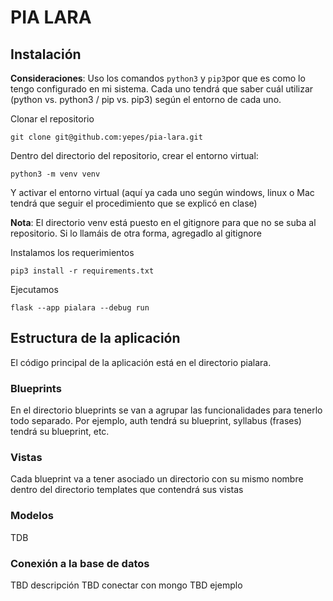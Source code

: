 # PIA LARA

## Instalación

**Consideraciones**: Uso los comandos ```python3``` y ```pip3```por que es como lo tengo configurado en mi sistema. Cada uno tendrá que saber cuál utilizar (python vs. python3 / pip vs. pip3) según el entorno de cada uno.

Clonar el repositorio 

```
git clone git@github.com:yepes/pia-lara.git
```

Dentro del directorio del repositorio, crear el entorno virtual:

```
python3 -m venv venv
```

Y activar el entorno virtual (aquí ya cada uno según windows, linux o Mac tendrá que seguir el procedimiento que se explicó en clase)

**Nota**: El directorio venv está puesto en el gitignore para que no se suba al repositorio. Si lo llamáis de otra forma, agregadlo al gitignore

Instalamos los requerimientos
```
pip3 install -r requirements.txt
```

Ejecutamos

```
flask --app pialara --debug run
```

## Estructura de la aplicación

El código principal de la aplicación está en el directorio pialara.

### Blueprints

En el directorio blueprints se van a agrupar las funcionalidades para tenerlo todo separado. Por ejemplo, auth tendrá su blueprint, syllabus (frases) tendrá su blueprint, etc.

### Vistas

Cada blueprint va a tener asociado un directorio con su mismo nombre dentro del directorio templates que contendrá sus vistas

### Modelos

TDB

### Conexión a la base de datos
TBD descripción
TBD conectar con mongo
TBD ejemplo